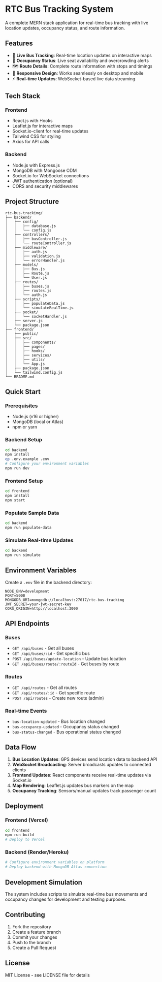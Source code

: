 # RTC Bus Tracking System

A complete MERN stack application for real-time bus tracking with live location updates, occupancy status, and route information.

## Features

- 🚌 **Live Bus Tracking**: Real-time location updates on interactive maps
- 👥 **Occupancy Status**: Live seat availability and overcrowding alerts
- 🗺️ **Route Details**: Complete route information with stops and timings
- 📱 **Responsive Design**: Works seamlessly on desktop and mobile
- ⚡ **Real-time Updates**: WebSocket-based live data streaming

## Tech Stack

### Frontend
- React.js with Hooks
- Leaflet.js for interactive maps
- Socket.io-client for real-time updates
- Tailwind CSS for styling
- Axios for API calls

### Backend
- Node.js with Express.js
- MongoDB with Mongoose ODM
- Socket.io for WebSocket connections
- JWT authentication (optional)
- CORS and security middlewares

## Project Structure

```
rtc-bus-tracking/
├── backend/
│   ├── config/
│   │   ├── database.js
│   │   └── config.js
│   ├── controllers/
│   │   ├── busController.js
│   │   └── routeController.js
│   ├── middleware/
│   │   ├── auth.js
│   │   ├── validation.js
│   │   └── errorHandler.js
│   ├── models/
│   │   ├── Bus.js
│   │   ├── Route.js
│   │   └── User.js
│   ├── routes/
│   │   ├── buses.js
│   │   ├── routes.js
│   │   └── auth.js
│   ├── scripts/
│   │   ├── populateData.js
│   │   └── simulateRealTime.js
│   ├── socket/
│   │   └── socketHandler.js
│   ├── server.js
│   └── package.json
├── frontend/
│   ├── public/
│   ├── src/
│   │   ├── components/
│   │   ├── pages/
│   │   ├── hooks/
│   │   ├── services/
│   │   ├── utils/
│   │   └── App.js
│   ├── package.json
│   └── tailwind.config.js
└── README.md
```

## Quick Start

### Prerequisites
- Node.js (v16 or higher)
- MongoDB (local or Atlas)
- npm or yarn

### Backend Setup
```bash
cd backend
npm install
cp .env.example .env
# Configure your environment variables
npm run dev
```

### Frontend Setup
```bash
cd frontend
npm install
npm start
```

### Populate Sample Data
```bash
cd backend
npm run populate-data
```

### Simulate Real-time Updates
```bash
cd backend
npm run simulate
```

## Environment Variables

Create a `.env` file in the backend directory:

```env
NODE_ENV=development
PORT=5000
MONGODB_URI=mongodb://localhost:27017/rtc-bus-tracking
JWT_SECRET=your-jwt-secret-key
CORS_ORIGIN=http://localhost:3000
```

## API Endpoints

### Buses
- `GET /api/buses` - Get all buses
- `GET /api/buses/:id` - Get specific bus
- `POST /api/buses/update-location` - Update bus location
- `GET /api/buses/route/:routeId` - Get buses by route

### Routes
- `GET /api/routes` - Get all routes
- `GET /api/routes/:id` - Get specific route
- `POST /api/routes` - Create new route (admin)

### Real-time Events
- `bus-location-updated` - Bus location changed
- `bus-occupancy-updated` - Occupancy status changed
- `bus-status-changed` - Bus operational status changed

## Data Flow

1. **Bus Location Updates**: GPS devices send location data to backend API
2. **WebSocket Broadcasting**: Server broadcasts updates to connected clients
3. **Frontend Updates**: React components receive real-time updates via Socket.io
4. **Map Rendering**: Leaflet.js updates bus markers on the map
5. **Occupancy Tracking**: Sensors/manual updates track passenger count

## Deployment

### Frontend (Vercel)
```bash
cd frontend
npm run build
# Deploy to Vercel
```

### Backend (Render/Heroku)
```bash
# Configure environment variables on platform
# Deploy backend with MongoDB Atlas connection
```

## Development Simulation

The system includes scripts to simulate real-time bus movements and occupancy changes for development and testing purposes.

## Contributing

1. Fork the repository
2. Create a feature branch
3. Commit your changes
4. Push to the branch
5. Create a Pull Request

## License

MIT License - see LICENSE file for details
